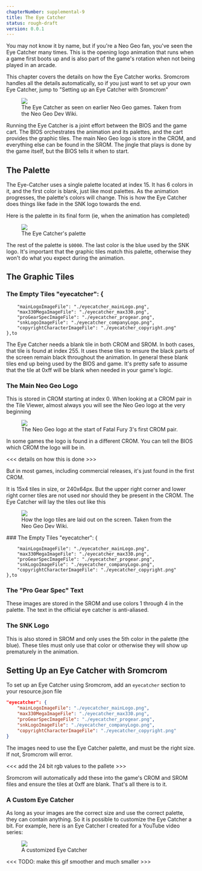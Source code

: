 ```yaml
---
chapterNumber: supplemental-9
title: The Eye Catcher
status: rough-draft
version: 0.0.1
---
```


You may not know it by name, but if you're a Neo Geo fan, you've seen the Eye Catcher many times. This is the opening logo animation that runs when a game first boots up and is also part of the game's rotation when not being played in an arcade.

<div class="callout">
This chapter covers the details on how the Eye Catcher works. Sromcrom handles all the details automatically, so if you just want to set up your own Eye Catcher, jump to "Setting up an Eye Catcher with Sromcrom"
</div>

<figure>
    <img src="/eyeCatcher.gif">
    <figcaption>The Eye Catcher as seen on earlier Neo Geo games. Taken from the Neo Geo Dev Wiki.
    </figcaption>
</figure>

Running the Eye Catcher is a joint effort between the BIOS and the game cart. The BIOS orchestrates the animation and its palettes, and the cart provides the graphic tiles. The main Neo Geo logo is store in the CROM, and everything else can be found in the SROM. The jingle that plays is done by the game itself, but the BIOS tells it when to start.

## The Palette

The Eye-Catcher uses a single palette located at index 15. It has 6 colors in it, and the first color is blank, just like most palettes. As the animation progresses, the palette's colors will change. This is how the Eye Catcher does things like fade in the SNK logo towards the end.

Here is the palette in its final form (ie, when the animation has completed)

<figure>
    <img src="/eyeCatcherPalette.svg">
    <figcaption>The Eye Catcher's palette
    </figcaption>
</figure>

The rest of the palette is `$0000`. The last color is the blue used by the SNK logo. It's important that the graphic tiles match this palette, otherwise they won't do what you expect during the animation.

## The Graphic Tiles

### The Empty Tiles "eyecatcher": {

    	"mainLogoImageFile": "./eyecatcher_mainLogo.png",
    	"max330MegaImageFile": "./eyecatcher_max330.png",
    	"proGearSpecImageFile": "./eyecatcher_progear.png",
    	"snkLogoImageFile": "./eyecatcher_companyLogo.png",
    	"copyrightCharacterImageFile": "./eyecatcher_copyright.png"
    },to

The Eye Catcher needs a blank tile in both CROM and SROM. In both cases, that tile is found at index 255. It uses these tiles to ensure the black parts of the screen remain black throughout the animation. In general these blank tiles end up being used by the BIOS and game. It's pretty safe to assume that the tile at 0xff will be blank when needed in your game's logic.

### The Main Neo Geo Logo

This is stored in CROM starting at index 0. When looking at a CROM pair in the Tile Viewer, almost always you will see the Neo Geo logo at the very beginning

<figure>
    <img src="/neoGeoLogoInTileViewer.png">
    <figcaption>The Neo Geo logo at the start of Fatal Fury 3's first CROM pair.
    </figcaption>
</figure>

In some games the logo is found in a different CROM. You can tell the BIOS which CROM the logo will be in.

<<< details on how this is done >>>

But in most games, including commercial releases, it's just found in the first CROM.

It is 15x4 tiles in size, or 240x64px. But the upper right corner and lower right corner tiles are not used nor should they be present in the CROM. The Eye Catcher will lay the tiles out like this

<figure>
    <img src="/eyeCatcherLogoTilesLayout.png">
    <figcaption>How the logo tiles are laid out on the screen. Taken from the Neo Geo Dev Wiki.
    </figcaption>
</figure>
### The Empty Tiles "eyecatcher": {

    	"mainLogoImageFile": "./eyecatcher_mainLogo.png",
    	"max330MegaImageFile": "./eyecatcher_max330.png",
    	"proGearSpecImageFile": "./eyecatcher_progear.png",
    	"snkLogoImageFile": "./eyecatcher_companyLogo.png",
    	"copyrightCharacterImageFile": "./eyecatcher_copyright.png"
    },to

### The "Pro Gear Spec" Text

These images are stored in the SROM and use colors 1 through 4 in the palette. The text in the official eye catcher is anti-aliased.

### The SNK Logo

This is also stored in SROM and only uses the 5th color in the palette (the blue). These tiles must only use that color or otherwise they will show up prematurely in the animation.

## Setting Up an Eye Catcher with Sromcrom

To set up an Eye Catcher using Sromcrom, add an `eyecatcher` section to your resource.json file

```json
"eyecatcher": {
    "mainLogoImageFile": "./eyecatcher_mainLogo.png",
    "max330MegaImageFile": "./eyecatcher_max330.png",
    "proGearSpecImageFile": "./eyecatcher_progear.png",
    "snkLogoImageFile": "./eyecatcher_companyLogo.png",
    "copyrightCharacterImageFile": "./eyecatcher_copyright.png"
}
```

The images need to use the Eye Catcher palette, and must be the right size. If not, Sromcrom will error.

<<< add the 24 bit rgb values to the pallete >>>

Sromcrom will automatically add these into the game's CROM and SROM files and ensure the tiles at 0xff are blank. That's all there is to it.

### A Custom Eye Catcher

As long as your images are the correct size and use the correct palette, they can contain anything. So it is possible to customize the Eye Catcher a bit. For example, here is an Eye Catcher I created for a YouTube video series:

<figure>
    <img src="/customEyeCatcher.gif">
    <figcaption>A customized Eye Catcher
    </figcaption>
</figure>

<<< TODO: make this gif smoother and much smaller >>>
